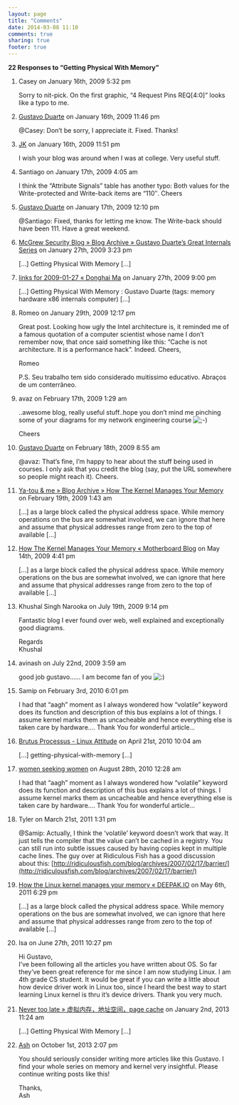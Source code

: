 ```yaml
---
layout: page
title: "Comments"
date: 2014-03-08 11:10
comments: true
sharing: true
footer: true
---
```


**22 Responses to “Getting Physical With Memory”**

1.  Casey on January 16th, 2009 5:32 pm

    Sorry to nit-pick. On the first graphic, “4 Request Pins REQ[4:0]”
    looks like a typo to me.

2.  [Gustavo Duarte](http://duartes.org/gustavo/blog) on January 16th,
    2009 11:46 pm

    @Casey: Don’t be sorry, I appreciate it. Fixed. Thanks!

3.  [JK](http://www.flashden.net/item/ping/22239?ref=JamK) on January
    16th, 2009 11:51 pm

    I wish your blog was around when I was at college. Very useful
    stuff.

4.  Santiago on January 17th, 2009 4:05 am

    I think the “Attribute Signals” table has another typo: Both values
    for the Write-protected and Write-back items are “110″. Cheers

5.  [Gustavo Duarte](http://duartes.org/gustavo/blog) on January 17th,
    2009 12:10 pm

    @Santiago: Fixed, thanks for letting me know. The Write-back should
    have been 111. Have a great weekend.

6.  [McGrew Security Blog » Blog Archive » Gustavo Duarte’s Great
    Internals
    Series](http://www.mcgrewsecurity.com/2009/01/27/gustavo-duartes-great-internals-series/)
    on January 27th, 2009 3:23 pm

    [...] Getting Physical With Memory [...]

7.  [links for 2009-01-27 « Donghai
    Ma](http://donghaima.wordpress.com/2009/01/28/links-for-2009-01-27/)
    on January 27th, 2009 9:00 pm

    [...] Getting Physical With Memory : Gustavo Duarte (tags: memory
    hardware x86 internals computer) [...]

8.  Romeo on January 29th, 2009 12:17 pm

    Great post. Looking how ugly the Intel architecture is, it reminded
    me of a famous quotation of a computer scientist whose name I don’t
    remember now, that once said something like this: “Cache is not
    architecture. It is a performance hack”. Indeed. Cheers,

    Romeo

    P.S. Seu trabalho tem sido considerado muitíssimo educativo. Abraços
    de um conterrâneo.

9.  avaz on February 17th, 2009 1:29 am

    ..awesome blog, really useful stuff..hope you don’t mind me pinching
    some of your diagrams for my network engineering course
    ![;-)](http://duartes.org/gustavo/blog/wp-includes/images/smilies/icon_wink.gif)

    Cheers

10. [Gustavo Duarte](http://duartes.org/gustavo/blog) on February 18th,
    2009 8:55 am

    @avaz: That’s fine, I’m happy to hear about the stuff being used in
    courses. I only ask that you credit the blog (say, put the URL
    somewhere so people might reach it). Cheers.

11. [Ya-tou & me » Blog Archive » How The Kernel Manages Your
    Memory](http://jiang.eu.org/blog/?p=312) on February 19th, 2009 1:43
    am

    [...] as a large block called the physical address space. While
    memory operations on the bus are somewhat involved, we can ignore
    that here and assume that physical addresses range from zero to the
    top of available [...]

12. [How The Kernel Manages Your Memory « Motherboard
    Blog](http://motherboards.lastdepot.com/?p=10) on May 14th, 2009
    4:41 pm

    [...] as a large block called the physical address space. While
    memory operations on the bus are somewhat involved, we can ignore
    that here and assume that physical addresses range from zero to the
    top of available [...]

13. Khushal Singh Narooka on July 19th, 2009 9:14 pm

    Fantastic blog I ever found over web, well explained and
    exceptionally good diagrams.

    Regards\
     Khushal

14. avinash on July 22nd, 2009 3:59 am

    good job gustavo…… I am become fan of you
    ![:)](http://duartes.org/gustavo/blog/wp-includes/images/smilies/icon_smile.gif)

15. Samip on February 3rd, 2010 6:01 pm

    I had that “aagh” moment as I always wondered how “volatile” keyword
    does its function and description of this bus explains a lot of
    things. I assume kernel marks them as uncacheable and hence
    everything else is taken care by hardware…. Thank You for wonderful
    article…

16. [Brutus Processus - Linux
    Attitude](http://linux-attitude.fr/post/brutus-processus) on April
    21st, 2010 10:04 am

    [...] getting-physical-with-memory [...]

17. [women seeking women](http://www.isisandosiris.in/) on August 28th,
    2010 12:28 am

    I had that “aagh” moment as I always wondered how “volatile” keyword
    does its function and description of this bus explains a lot of
    things. I assume kernel marks them as uncacheable and hence
    everything else is taken care by hardware…. Thank You for wonderful
    article…

18. Tyler on March 21st, 2011 1:31 pm

    @Samip: Actually, I think the ‘volatile’ keyword doesn’t work that
    way. It just tells the compiler that the value can’t be cached in a
    registry. You can still run into subtle issues caused by having
    copies kept in multiple cache lines. The guy over at Ridiculous Fish
    has a good discussion about this:
    [http://ridiculousfish.com/blog/archives/2007/02/17/barrier/](http://ridiculousfish.com/blog/archives/2007/02/17/barrier/)

19. [How the Linux kernel manages your memory «
    DEEPAK.IO](http://deepak.io/?p=27) on May 6th, 2011 6:29 pm

    [...] as a large block called the physical address space. While
    memory operations on the bus are somewhat involved, we can ignore
    that here and assume that physical addresses range from zero to the
    top of available [...]

20. Isa on June 27th, 2011 10:27 pm

    Hi Gustavo,\
     I’ve been following all the articles you have written about OS. So
    far they’ve been great reference for me since I am now studying
    Linux. I am 4th grade CS student. It would be great if you can write
    a little about how device driver work in Linux too, since I heard
    the best way to start learning Linux kernel is thru it’s device
    drivers. Thank you very much.

21. [Never too late » 虚拟内存，地址空间，page
    cache](http://www.leonstudio.org/?p=643) on January 2nd, 2013 11:24
    am

    [...] Getting Physical With Memory [...]

22. [Ash](http://N/A) on October 1st, 2013 2:07 pm

    You should seriously consider writing more articles like this
    Gustavo. I find your whole series on memory and kernel very
    insightful. Please continue writing posts like this!

    Thanks,\
     Ash


